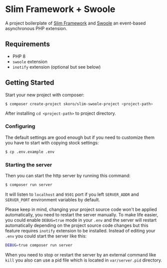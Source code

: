 # Slim Framework + Swoole

A project boilerplate of [Slim Framework](http://slimframework.com/)
and [Swoole](https://github.com/swoole/swoole-src) an event-based asynchronous PHP extension.

## Requirements

* PHP 8
* `swoole` extension
* `inotify` extension (optional but see below)

## Getting Started

Start your new project with composer:

```bash
$ composer create-project skoro/slim-swoole-project <project-path>
```

After installing `cd <project-path>` to project directory.

### Configuring

The default settings are good enough but if you need to customize them
you have to start with copying stock settings:
```bash
$ cp .env.example .env
```

### Starting the server

Then you can start the http server by running this command:
```bash
$ composer run server
```

It will listen to `localhost` and `9501` port if you left
`SERVER_ADDR` and `SERVER_PORT` environment variables by default.

Please keep in mind, changing your project source code won't be
applied automatically, you need to restart the server manually.
To make life easier, you could enable `DEBUG=true` mode in your `.env` and the server
will restart automatically depending on the project source code
changes but this feature requires `inotify` extension to be installed.
Instead of editing your `.env` you could start the server like this:
```bash
DEBUG=true composer run server
```

When you need to stop or restart the server by an external command
like `kill` you also can use a pid file which is located in `var/server.pid` directory.
